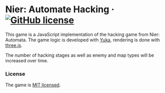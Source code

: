 # Nier: Automate Hacking &middot; [![GitHub license](https://img.shields.io/badge/license-MIT-blue.svg)](https://github.com/Mugen87/nier/blob/master/LICENSE)

This game is a JavaScript implementation of the hacking game from Nier: Automata. The game logic is developed with [Yuka](https://github.com/Mugen87/yuka),
rendering is done with [three.js](https://github.com/mrdoob/three.js).

The number of hacking stages as well as enemy and map types will be increased over time.

### License

The game is [MIT licensed](./LICENSE).
